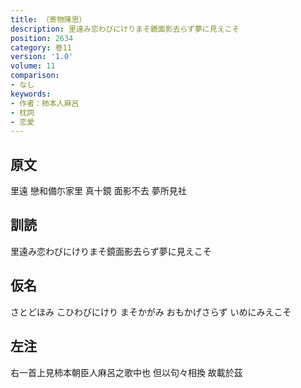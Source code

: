 ```yaml
---
title: （寄物陳思）
description: 里遠み恋わびにけりまそ鏡面影去らず夢に見えこそ
position: 2634
category: 巻11
version: '1.0'
volume: 11
comparison:
- なし
keywords:
- 作者：柿本人麻呂
- 枕詞
- 恋愛
---
```


## 原文

里遠 戀和備尓家里 真十鏡 面影不去 夢所見社

## 訓読

里遠み恋わびにけりまそ鏡面影去らず夢に見えこそ

## 仮名

さとどほみ こひわびにけり まそかがみ おもかげさらず いめにみえこそ

## 左注

右一首上見柿本朝臣人麻呂之歌中也 但以句々相換 故載於茲
